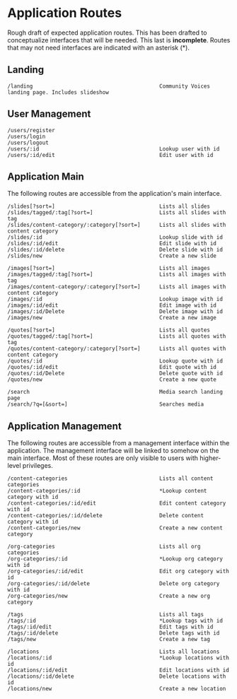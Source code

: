 # Application Routes
Rough draft of expected application routes. This has been drafted to conceptualize interfaces that will be needed. This last is **incomplete**. Routes that may not need interfaces are indicated with an asterisk (*).

## Landing

    /landing                                        Community Voices landing page. Includes slideshow

## User Management

    /users/register
    /users/login
    /users/logout
    /users/:id                                      Lookup user with id
    /users/:id/edit                                 Edit user with id

## Application Main
The following routes are accessible from the application's main interface.

    /slides[?sort=]                                 Lists all slides
    /slides/tagged/:tag[?sort=]                     Lists all slides with tag
    /slides/content-category/:category[?sort=]      Lists all slides with content category
    /slides/:id                                     Lookup slide with id
    /slides/:id/edit                                Edit slide with id
    /slides/:id/delete                              Delete slide with id
    /slides/new                                     Create a new slide

    /images[?sort=]                                 Lists all images
    /images/tagged/:tag[?sort=]                     Lists all images with tag
    /images/content-category/:category[?sort=]      Lists all images with content category
    /images/:id                                     Lookup image with id
    /images/:id/edit                                Edit image with id
    /images/:id/Delete                              Delete image with id
    /images/new                                     Create a new image

    /quotes[?sort=]                                 Lists all quotes
    /quotes/tagged/:tag[?sort=]                     Lists all quotes with tag
    /quotes/content-category/:category[?sort=]      Lists all quotes with content category
    /quotes/:id                                     Lookup quote with id
    /quotes/:id/edit                                Edit quote with id
    /quotes/:id/Delete                              Delete quote with id
    /quotes/new                                     Create a new quote

    /search                                         Media search landing page
    /search/?q=[&sort=]                             Searches media

## Application Management
The following routes are accessible from a management interface within the application. The management interface will be linked to somehow on the main interface. Most of these routes are only visible to users with higher-level privileges.

    /content-categories                             Lists all content categories
    /content-categories/:id                         *Lookup content category with id
    /content-categories/:id/edit                    Edit content category with id
    /content-categories/:id/delete                  Delete content category with id
    /content-categories/new                         Create a new content category

    /org-categories                                 Lists all org categories
    /org-categories/:id                             *Lookup org category with id
    /org-categories/:id/edit                        Edit org category with id
    /org-categories/:id/delete                      Delete org category with id
    /org-categories/new                             Create a new org category

    /tags                                           Lists all tags
    /tags/:id                                       *Lookup tags with id
    /tags/:id/edit                                  Edit tags with id
    /tags/:id/delete                                Delete tags with id
    /tags/new                                       Create a new tag

    /locations                                      Lists all locations
    /locations/:id                                  *Lookup locations with id
    /locations/:id/edit                             Edit locations with id
    /locations/:id/delete                           Delete locations with id
    /locations/new                                  Create a new location
